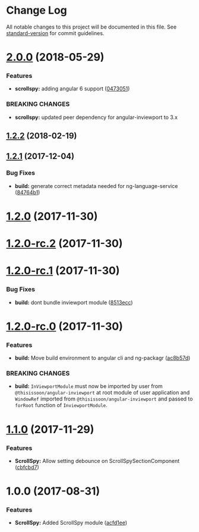 # Change Log

All notable changes to this project will be documented in this file. See [standard-version](https://github.com/conventional-changelog/standard-version) for commit guidelines.

<a name="2.0.0"></a>
# [2.0.0](https://github.com/thisissoon/angular-scrollspy/compare/v1.2.2...v2.0.0) (2018-05-29)


### Features

* **scrollspy:** adding angular 6 support ([0473051](https://github.com/thisissoon/angular-scrollspy/commit/0473051))


### BREAKING CHANGES

* **scrollspy:** updated peer dependency for angular-inviewport to 3.x



<a name="1.2.2"></a>
## [1.2.2](https://github.com/thisissoon/angular-scrollspy/compare/v1.2.1...v1.2.2) (2018-02-19)



<a name="1.2.1"></a>
## [1.2.1](https://github.com/thisissoon/angular-scrollspy/compare/v1.2.0...v1.2.1) (2017-12-04)


### Bug Fixes

* **build:** generate correct metadata needed for ng-language-service ([84764b1](https://github.com/thisissoon/angular-scrollspy/commit/84764b1))



<a name="1.2.0"></a>
# [1.2.0](https://github.com/thisissoon/angular-scrollspy/compare/v1.2.0-rc.2...v1.2.0) (2017-11-30)



<a name="1.2.0-rc.2"></a>
# [1.2.0-rc.2](https://github.com/thisissoon/angular-scrollspy/compare/v1.2.0-rc.1...v1.2.0-rc.2) (2017-11-30)



<a name="1.2.0-rc.1"></a>
# [1.2.0-rc.1](https://github.com/thisissoon/angular-scrollspy/compare/v1.2.0-rc.0...v1.2.0-rc.1) (2017-11-30)


### Bug Fixes

* **build:** dont bundle inviewport module ([8513ecc](https://github.com/thisissoon/angular-scrollspy/commit/8513ecc))



<a name="1.2.0-rc.0"></a>
# [1.2.0-rc.0](https://github.com/thisissoon/angular-scrollspy/compare/v1.1.0...v1.2.0-rc.0) (2017-11-30)


### Features

* **build:** Move build environment to angular cli and ng-packagr ([ac8b57d](https://github.com/thisissoon/angular-scrollspy/commit/ac8b57d))


### BREAKING CHANGES

* **build:** `InViewportModule` must now be imported by user from
`@thisissoon/angular-inviewport` at root module of user application and `WindowRef` imported from
`@thisissoon/angular-inviewport` and passed to `forRoot` function of `InviewportModule`.



<a name="1.1.0"></a>
# [1.1.0](https://github.com/thisissoon/angular-scrollspy/compare/v1.0.0...v1.1.0) (2017-11-29)


### Features

* **ScrollSpy:** Allow setting debounce on ScrollSpySectionComponent ([cbfcbd7](https://github.com/thisissoon/angular-scrollspy/commit/cbfcbd7))



<a name="1.0.0"></a>
# 1.0.0 (2017-08-31)


### Features

* **ScrollSpy:** Added ScrollSpy module ([acfd1ee](https://github.com/thisissoon/angular-scrollspy/commit/acfd1ee))
